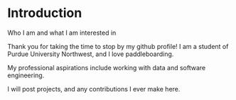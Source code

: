 # Introduction
Who I am and what I am interested in


Thank you for taking the time to stop by my github profile! 
I am a student of Purdue University Northwest, and I love paddleboarding. 

My professional aspirations include working with data and software engineering. 

I will post projects, and any contributions I ever make here. 
